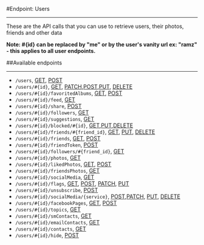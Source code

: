 #Endpoint: Users
***

These are the API calls that you can use to retrieve users, their photos, friends and other data

**Note: #{id} can be replaced by "me" or by the user's vanity url ex: "ramz" - this applies to all user endpoints.**

##Available endpoints
***

* `/users`, [GET](users/GET_users.md#files), [POST](users/POST_users.md#files)
* `/users/#{id}`, [GET](users/GET_users_id.md#files), [PATCH](users/POST_users_id.md#files),[POST](users/POST_users_id.md#files),[PUT](users/POST_users_id.md#files), [DELETE](users/DELETE_users_id.md#files)
* `/users/#{id}/favoritedAlbums`, [GET](users/GET_users_id_favorited_albums.md#files), [POST](users/POST_users_id_favorited_albums.md#files)
* `/users/#{id}/feed`, [GET](users/GET_users_id_feed.md#files)
* `/users/#{id}/share`, [POST](users/POST_users_id_share.md#files)
* `/users/#{id}/followers`, [GET](users/GET_users_id_followers.md#files)
* `/users/#{id}/suggestions`, [GET](users/GET_users_id_suggestions.md#files)
* `/users/#{id}/blocked/#{id}`, [GET](users/GET_users_id_blocked_id.md#files),[PUT](users/PUT_users_id_blocked_id.md#files),[DELETE](users/DELETE_users_id_blocked_id.md#files)
* `/users/#{id}/friends/#{friend_id}`, [GET](users/GET_users_id_friends_id.md#files),  [PUT](users/PUT_users_id_friends_id.md#files),  [DELETE](users/DELETE_users_id_friends_id.md#files)
* `/users/#{id}/friends`, [GET](users/GET_users_id_friends.md#files), [POST](users/POST_users_id_friends.md#files)
* `/users/#{id}/friendToken`, [POST](users/POST_users_id_friendToken.md#files)
* `/users/#{id}/followers/#{friend_id}`, [GET](users/GET_users_id_followers_id.md#files)
* `/users/#{id}/photos`, [GET](users/GET_users_id_photos.md#files)
* `/users/#{id}/likedPhotos`, [GET](users/GET_users_id_likedPhotos.md#files), [POST](users/POST_users_id_likedPhotos.md#files)
* `/users/#{id}/friendsPhotos`, [GET](users/GET_users_id_friendsPhotos.md#files)
* `/users/#{id}/socialMedia`, [GET](users/GET_users_id_socialMedia.md#files)
* `/users/#{id}/flags`, [GET](users/GET_users_id_flags.md#files), [POST](users/POST_users_id_flags.md#files), [PATCH](users/POST_users_id_flags.md#files), [PUT](users/POST_users_id_flags.md#files)
* `/users/#{id}/unsubscribe`, [POST](users/POST_users_id_unsibscribe.md#files)
* `/users/#{id}/socialMedia/{service}`, [POST](users/POST_users_id_socialMedia_service.md#files),[PATCH](users/POST_users_id_socialMedia_service.md#files), [PUT](users/PUT_users_id_socialMedia_service.md#files), [DELETE](users/DELETE_users_id_socialMedia_service.md#files)
* `/users/#{id}/facebookPages`, [GET](users/GET_users_id_facebookPages.md#files), [POST](users/POST_users_id_facebookPage.md#files) 
* `/users/#{id}/topics`, [GET](users/GET_users_id_topics.md#files)
* `/users/#{id}/smContacts`, [GET](users/GET_users_id_sm_contacts.md#files)
* `/users/#{id}/emailContacts`, [GET](users/GET_users_id_email_contacts.md#files)
* `/users/#{id}/contacts`, [GET](users/GET_users_id_contacts.md#files)
* `/users/#{id}/hide`, [POST](users/POST_users_id_hide.md#files)
